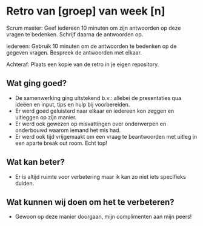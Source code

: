 # Retro van [groep] van week [n]
Scrum master: Geef iedereen 10 minuten om zijn antwoorden op deze vragen te bedenken. Schrijf daarna de antwoorden op. 

Iedereen: Gebruik 10 minuten om de antwoorden te bedenken op de gegeven vragen. Bespreek de antwoorden met elkaar.

Achteraf: Plaats een kopie van de retro in je eigen repository.

## Wat ging goed?
- De samenwerking ging uitstekend b.v.: allebei de presentaties qua ideëen en input, tips en hulp bij voorbereiden. 
- Er werd goed geluisterd naar elkaar en iedereen kon zeggen en uitleggen op zijn manier.
- Er werd ook gewezen op misvattingen over onderwerpen en onderbouwd waarom iemand het mis had.
- Er werd ook tijd vrijgemaakt om een vraag te beantwoorden met uitleg in een aparte break out room. Echt top!

## Wat kan beter?
- Er is altijd ruimte voor verbetering maar ik kan zo niet iets specifieks duiden.

## Wat kunnen wij doen om het te verbeteren?
 - Gewoon op deze manier doorgaan, mijn complimenten aan mijn peers!